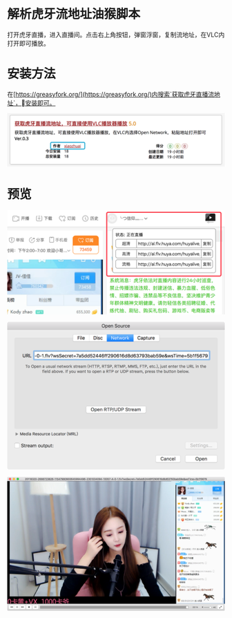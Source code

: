 # 解析虎牙流地址油猴脚本

打开虎牙直播，进入直播间。点击右上角按钮，弹窗浮窗，复制流地址，在VLC内打开即可播放。

# 安装方法

在[https://greasyfork.org/](https://greasyfork.org/)内搜索`获取虎牙直播流地址`，安装即可。

![](install.png)

# 预览

![](preview_1.png)

![](preview_2.png)

![](preview_3.png)
